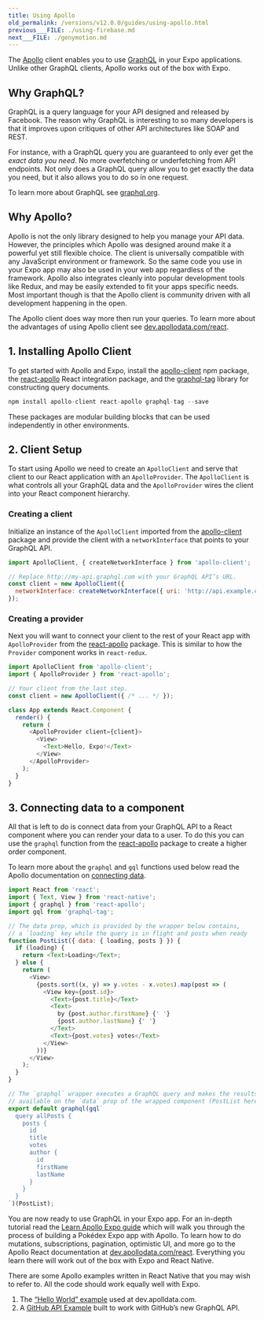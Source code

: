 ```yaml
---
title: Using Apollo
old_permalink: /versions/v12.0.0/guides/using-apollo.html
previous___FILE: ./using-firebase.md
next___FILE: ./genymotion.md
---
```


The [Apollo](http://www.apollodata.com/) client enables you to use [GraphQL](http://graphql.org/) in your Expo applications. Unlike other GraphQL clients, Apollo works out of the box with Expo.

## Why GraphQL?

GraphQL is a query language for your API designed and released by Facebook. The reason why GraphQL is interesting to so many developers is that it improves upon critiques of other API architectures like SOAP and REST.

For instance, with a GraphQL query you are guaranteed to only ever get the _exact data you need_. No more overfetching or underfetching from API endpoints. Not only does a GraphQL query allow you to get exactly the data you need, but it also allows you to do so in one request.

To learn more about GraphQL see [graphql.org](http://graphql.org/).

## Why Apollo?

Apollo is not the only library designed to help you manage your API data. However, the principles which Apollo was designed around make it a powerful yet still flexible choice. The client is universally compatible with any JavaScript environment or framework. So the same code you use in your Expo app may also be used in your web app regardless of the framework. Apollo also integrates cleanly into popular development tools like Redux, and may be easily extended to fit your apps specific needs. Most important though is that the Apollo client is community driven with all development happening in the open.

The Apollo client does way more then run your queries. To learn more about the advantages of using Apollo client see [dev.apollodata.com/react](http://dev.apollodata.com/react/).

## 1. Installing Apollo Client

To get started with Apollo and Expo, install the [apollo-client](http://npmjs.com/apollo-client) npm package, the [react-apollo](https://www.npmjs.com/package/react-apollo) React integration package, and the [graphql-tag](https://www.npmjs.com/package/graphql-tag) library for constructing query documents.

```javascript
npm install apollo-client react-apollo graphql-tag --save
```

These packages are modular building blocks that can be used independently in other environments.

## 2. Client Setup

To start using Apollo we need to create an `ApolloClient` and serve that client to our React application with an `ApolloProvider`. The `ApolloClient` is what controls all your GraphQL data and the `ApolloProvider` wires the client into your React component hierarchy.

### Creating a client

Initialize an instance of the `ApolloClient` imported from the [apollo-client](http://npmjs.com/apollo-client) package and provide the client with a `networkInterface` that points to your GraphQL API.

```javascript
import ApolloClient, { createNetworkInterface } from 'apollo-client';

// Replace http://my-api.graphql.com with your GraphQL API’s URL.
const client = new ApolloClient({
  networkInterface: createNetworkInterface({ uri: 'http://api.example.com/graphql' }),
});
```

### Creating a provider

Next you will want to connect your client to the rest of your React app with `ApolloProvider` from the [react-apollo](https://www.npmjs.com/package/react-apollo) package. This is similar to how the `Provider` component works in `react-redux`.

```javascript
import ApolloClient from 'apollo-client';
import { ApolloProvider } from 'react-apollo';

// Your client from the last step.
const client = new ApolloClient({ /* ... */ });

class App extends React.Component {
  render() {
    return (
      <ApolloProvider client={client}>
        <View>
          <Text>Hello, Expo!</Text>
        </View>
      </ApolloProvider>
    );
  }
}
```

## 3. Connecting data to a component

All that is left to do is connect data from your GraphQL API to a React component where you can render your data to a user. To do this you can use the `graphql` function from the [react-apollo](https://www.npmjs.com/package/react-apollo) package to create a higher order component.

To learn more about the `graphql` and `gql` functions used below read the Apollo documentation on [connecting data](http://dev.apollodata.com/react/higher-order-components.html).

```javascript
import React from 'react';
import { Text, View } from 'react-native';
import { graphql } from 'react-apollo';
import gql from 'graphql-tag';

// The data prop, which is provided by the wrapper below contains,
// a `loading` key while the query is in flight and posts when ready
function PostList({ data: { loading, posts } }) {
  if (loading) {
    return <Text>Loading</Text>;
  } else {
    return (
      <View>
        {posts.sort((x, y) => y.votes - x.votes).map(post => (
          <View key={post.id}>
            <Text>{post.title}</Text>
            <Text>
              by {post.author.firstName} {' '}
              {post.author.lastName} {' '}
            </Text>
            <Text>{post.votes} votes</Text>
          </View>
        ))}
      </View>
    );
  }
}

// The `graphql` wrapper executes a GraphQL query and makes the results
// available on the `data` prop of the wrapped component (PostList here)
export default graphql(gql`
  query allPosts {
    posts {
      id
      title
      votes
      author {
        id
        firstName
        lastName
      }
    }
  }
`)(PostList);
```

You are now ready to use GraphQL in your Expo app. For an in-depth tutorial read the [Learn Apollo Expo guide](https://www.learnapollo.com/tutorial-react-native-exponent/rne-01) which will walk you through the process of building a Pokédex Expo app with Apollo. To learn how to do mutations, subscriptions, pagination, optimistic UI, and more go to the Apollo React documentation at [dev.apollodata.com/react](http://dev.apollodata.com/react/). Everything you learn there will work out of the box with Expo and React Native.

There are some Apollo examples written in React Native that you may wish to refer to. All the code should work equally well with Expo.

1.  The [“Hello World” example](https://github.com/apollostack/frontpage-react-native-app) used at dev.apolldata.com.
2.  A [GitHub API Example](https://github.com/apollostack/GitHub-GraphQL-API-Example) built to work with GitHub’s new GraphQL API.
